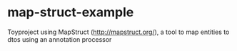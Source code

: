# map-struct-example
Toyproject using MapStruct (http://mapstruct.org/), a tool to map entities to dtos using an annotation processor
